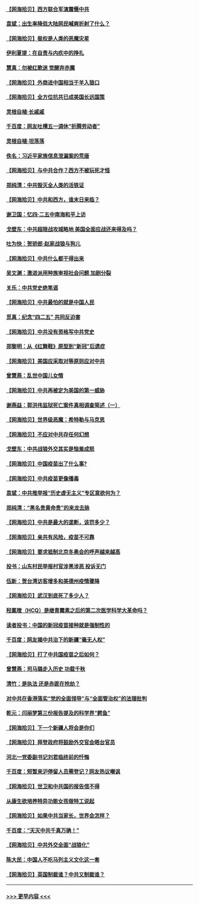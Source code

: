 #### [【网海拾贝】西方联合军演震慑中共](../pages/nsc993/n12913466.md?t=04301252) 
#### [袁斌：出生率降低大陆网民喊爽折射了什么？](../pages/nsc993/n12913365.md?t=04301252) 
#### [【网海拾贝】极权是人类的恶魔灾星](../pages/nsc993/n12910697.md?t=04301252) 
#### [伊利夏提：在自责与内疚中的挣扎](../pages/nsc993/n12910493.md?t=04301252) 
#### [慧真：勿被红歌迷 觉醒弃赤魔](../pages/nsc993/n12910485.md?t=04301252) 
#### [【网海拾贝】外商进中国相当于羊入狼口](../pages/nsc993/n12908274.md?t=04301252) 
#### [【网海拾贝】全方位抗共已成美国长远国策](../pages/nsc993/n12906878.md?t=04301252) 
#### [灵根自植‧长戚戚](../pages/nsc993/n12905585.md?t=04301252) 
#### [千百度：网友吐槽五一调休“折腾劳动者”](../pages/nsc993/n12905934.md?t=04301252) 
#### [灵根自植‧坦荡荡](../pages/nsc993/n12905562.md?t=04301252) 
#### [佚名：习近平家族信息泄漏案的荒唐](../pages/nsc993/n12904705.md?t=04301252) 
#### [【网海拾贝】与中共合作？西方不被玩死才怪](../pages/nsc993/n12903873.md?t=04301252) 
#### [郑纯清：中共毁灭全人类的活铁证](../pages/nsc993/n12903785.md?t=04301252) 
#### [【网海拾贝】中共和西方，谁末日来临？](../pages/nsc993/n12903482.md?t=04301252) 
#### [谢卫国：忆四‧二五中南海和平上访](../pages/nsc993/n12902192.md?t=04301252) 
#### [戈壁东：中共超限战攻城略地 美国全面应战还来得及吗？](../pages/nsc993/n12902297.md?t=04301252) 
#### [吐为快：贺骄郎‧赵家战狼与狗儿](../pages/nsc993/n12902280.md?t=04301252) 
#### [【网海拾贝】中共什么都干得出来](../pages/nsc993/n12897500.md?t=04301252) 
#### [吴文渊：激进派用种族审视社会问题 加剧分裂](../pages/nsc993/n12893881.md?t=04301252) 
#### [关乐：中共党史绝笔谣](../pages/nsc993/n12897270.md?t=04301252) 
#### [【网海拾贝】中共最怕的就是中国人民](../pages/nsc993/n12894705.md?t=04301252) 
#### [觅真：纪念“四二五” 共同反迫害](../pages/nsc993/n12894553.md?t=04301252) 
#### [【网海拾贝】中共没有资格写中共党史](../pages/nsc993/n12892231.md?t=04301252) 
#### [郑黎明：从《红舞鞋》原型到“新冠”后遗症](../pages/nsc993/n12890469.md?t=04301252) 
#### [【网海拾贝】美国应采取对等原则应对中共](../pages/nsc993/n12889176.md?t=04301252) 
#### [曾慧燕：乱世中国儿女情](../pages/nsc993/n12887931.md?t=04301252) 
#### [【网海拾贝】中共再被定为美国的第一威胁](../pages/nsc993/n12887580.md?t=04301252) 
#### [谢燕益：郭洪伟监狱死亡案件真相调查简述（一）](../pages/nsc993/n12885648.md?t=04301252) 
#### [【网海拾贝】世界级恶魔：希特勒与马克思](../pages/nsc993/n12884062.md?t=04301252) 
#### [【网海拾贝】不应对中共存任何幻想](../pages/nsc993/n12881460.md?t=04301252) 
#### [戈壁东：中共战狼外交其实是恼羞成怒](../pages/nsc993/n12880392.md?t=04301252) 
#### [【网海拾贝】中国疫苗出了什么事?](../pages/nsc993/n12879124.md?t=04301252) 
#### [【网海拾贝】中共疫苗更像播毒](../pages/nsc993/n12876631.md?t=04301252) 
#### [袁斌：中共推举报“历史虚无主义”专区意欲何为？](../pages/nsc993/n12876530.md?t=04301252) 
#### [郑纯清：“黑名贵黄命贵”的来龙去脉](../pages/nsc993/n12875589.md?t=04301252) 
#### [【网海拾贝】中共是最大的垄断，该罚多少？](../pages/nsc993/n12874006.md?t=04301252) 
#### [【网海拾贝】亲共有风险，疫苗不可靠](../pages/nsc993/n12872224.md?t=04301252) 
#### [【网海拾贝】要求抵制北京冬奥会的呼声越来越高](../pages/nsc993/n12868962.md?t=04301252) 
#### [投书：山东村民举报村官涉黑涉恶 投诉无门](../pages/nsc993/n12869726.md?t=04301252) 
#### [伍新：贺台湾访客增多和美德州疫情骤降](../pages/nsc993/n12865651.md?t=04301252) 
#### [【网海拾贝】武汉到底死了多少人？](../pages/nsc993/n12863707.md?t=04301252) 
#### [羟氯喹（HCQ）是继青霉素之后的第二次医学科学大革命吗？](../pages/nsc993/n12638564.md?t=04301252) 
#### [读者投书：中国的新冠疫苗接种就是强制性的](../pages/nsc993/n12859932.md?t=04301252) 
#### [千百度：网友揭中共治下的新疆“毫无人权”](../pages/nsc993/n12858385.md?t=04301252) 
#### [【网海拾贝】打了中共国疫苗之后如何？](../pages/nsc993/n12857866.md?t=04301252) 
#### [曾慧燕：司马璐走入历史 功载千秋](../pages/nsc993/n12856996.md?t=04301252) 
#### [清竹：是执法 还是赤匪在抢劫？](../pages/nsc993/n12856952.md?t=04301252) 
#### [对中共在香港落实“党的全面领导”与“全面管治权”的法理批判](../pages/nsc993/n12856929.md?t=04301252) 
#### [乾元：闫丽梦第三份报告提及的科学界“鳄鱼”](../pages/nsc993/n12855985.md?t=04301252) 
#### [【网海拾贝】下一个新疆人将会是你们](../pages/nsc993/n12855864.md?t=04301252) 
#### [【网海拾贝】拜登政府将鼓励外交官会晤台官员](../pages/nsc993/n12853615.md?t=04301252) 
#### [河北一党委副书记刘君临终前的忏悔](../pages/nsc993/n12849420.md?t=04301252) 
#### [千百度：短暂来沪停留人员需登记？网友热议嘲讽](../pages/nsc993/n12853497.md?t=04301252) 
#### [【网海拾贝】世卫和中共国的报告信不得](../pages/nsc993/n12850902.md?t=04301252) 
#### [从康生欲培养特异功能女孩做特工说起](../pages/nsc993/n12849289.md?t=04301252) 
#### [【网海拾贝】如果中共当家长，世界会怎样？](../pages/nsc993/n12848436.md?t=04301252) 
#### [千百度：“天灭中共千真万确！”](../pages/nsc993/n12845659.md?t=04301252) 
#### [【网海拾贝】中共外交全面“战狼化”](../pages/nsc993/n12845607.md?t=04301252) 
#### [陈大民：中国人不吃马列主义文化这一套](../pages/nsc993/n12842496.md?t=04301252) 
#### [【网海拾贝】英国制裁谁？中共又制裁谁？](../pages/nsc993/n12840909.md?t=04301252) 

----
#### [ >>> 更早内容 <<< ](../indexes/nsc993-earlier.md)
